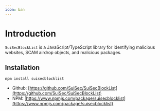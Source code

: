 ```yaml
---
icon: ban
---
```


# Introduction

`SuiSecBlockList` is a JavaScript/TypeScript library for identifying malicious websites, SCAM airdrop objects, and malicious packages.

## Installation

```bash
npm install suisecblocklist
```

- Github: [https://github.com/SuiSec/SuiSecBlockList](https://github.com/SuiSec/SuiSecBlockList)    
- NPM: [https://www.npmjs.com/package/suisecblocklist](https://www.npmjs.com/package/suisecblocklist)    